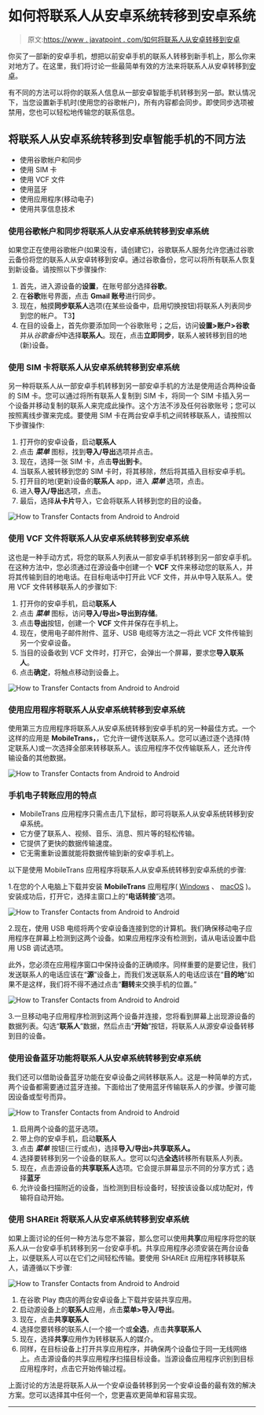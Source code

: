# 如何将联系人从安卓系统转移到安卓系统

> 原文:[https://www . javatpoint . com/如何将联系人从安卓转移到安卓](https://www.javatpoint.com/how-to-transfer-contacts-from-android-to-android)

你买了一部新的安卓手机，想把以前安卓手机的联系人转移到新手机上，那么你来对地方了。在这里，我们将讨论一些最简单有效的方法来将联系人从安卓转移到[安卓](https://www.javatpoint.com/android-tutorial)。

有不同的方法可以将你的联系人信息从一部安卓智能手机转移到另一部。默认情况下，当您设置新手机时(使用您的谷歌帐户)，所有内容都会同步。即使同步选项被禁用，您也可以轻松地传输您的联系信息。

## 将联系人从安卓系统转移到安卓智能手机的不同方法

*   使用谷歌帐户和同步
*   使用 SIM 卡
*   使用 VCF 文件
*   使用蓝牙
*   使用应用程序(移动电子)
*   使用共享信息技术

### 使用谷歌帐户和同步将联系人从安卓系统转移到安卓系统

如果您正在使用谷歌帐户(如果没有，请创建它)，谷歌联系人服务允许您通过谷歌云备份将您的联系人从安卓转移到安卓。通过谷歌备份，您可以将所有联系人恢复到新设备。请按照以下步骤操作:

1.  首先，进入源设备的**设置**，在账号部分选择**谷歌**。
2.  在**谷歌**账号界面，点击 **Gmail 账号**进行同步。
3.  现在，触摸**同步联系人**选项(在某些设备中，启用切换按钮)将联系人列表同步到您的帐户。
    T3】
4.  在目的设备上，首先你要添加同一个谷歌账号；之后，访问**设置>账户>谷歌**并从*谷歌备份*中选择**联系人**。现在，点击**立即同步**，联系人被转移到目的地(新)设备。

### 使用 SIM 卡将联系人从安卓系统转移到安卓系统

另一种将联系人从一部安卓手机转移到另一部安卓手机的方法是使用适合两种设备的 SIM 卡。您可以通过将所有联系人复制到 SIM 卡，将同一个 SIM 卡插入另一个设备并移动复制的联系人来完成此操作。这个方法不涉及任何谷歌账号；您可以按照离线步骤来完成。要使用 SIM 卡在两台安卓手机之间转移联系人，请按照以下步骤操作:

1.  打开你的安卓设备，启动**联系人**
2.  点击 ***菜单*** 图标，找到**导入/导出**选项并点击。
3.  现在，选择一张 SIM 卡，点击**导出到卡**。
4.  当联系人被转移到您的 SIM 卡时，将其移除，然后将其插入目标安卓手机。
5.  打开目的地(更新)设备的**联系人** app，进入 ***菜单*** 选项，点击。
6.  进入**导入/导出**选项，点击。
7.  最后，选择**从卡片**导入，它会将联系人转移到您的目的设备。

![How to Transfer Contacts from Android to Android](../Images/b4eb673b567f8fb92139e4e1af489c14.png)

### 使用 VCF 文件将联系人从安卓系统转移到安卓系统

这也是一种手动方式，将您的联系人列表从一部安卓手机转移到另一部安卓手机。在这种方法中，您必须通过在源设备中创建一个 **VCF** 文件来移动您的联系人，并将其传输到目的地电话。在目标电话中打开此 VCF 文件，并从中导入联系人。使用 VCF 文件转移联系人的步骤如下:

1.  打开你的安卓手机，启动**联系人**
2.  点击 ***菜单*** 图标，访问**导入/导出>导出到存储**。
3.  点击**导出**按钮，创建一个 **VCF** 文件并保存在手机上。
4.  现在，使用电子邮件附件、蓝牙、USB 电缆等方法之一将此 VCF 文件传输到另一个安卓设备。
5.  当目的设备收到 VCF 文件时，打开它，会弹出一个屏幕，要求您**导入联系人**。
6.  点击**确定**，将触点移动到设备上。

![How to Transfer Contacts from Android to Android](../Images/f98fb8cb355db8cb0855143f049116ed.png)

### 使用应用程序将联系人从安卓系统转移到安卓系统

使用第三方应用程序将联系人从安卓系统转移到安卓手机的另一种最佳方式。一个这样的应用是 **MobileTrans，**，它允许一键传送联系人。您可以通过逐个选择(特定联系人)或一次选择全部来转移联系人。该应用程序不仅传输联系人，还允许传输设备的其他数据。

![How to Transfer Contacts from Android to Android](../Images/fd296151fc101c2bbbb447a19f53ff84.png)

### 手机电子转账应用的特点

*   MobileTrans 应用程序只需点击几下鼠标，即可将联系人从安卓系统转移到安卓系统。
*   它方便了联系人、视频、音乐、消息、照片等的轻松传输。
*   它提供了更快的数据传输速度。
*   它无需重新设置就能将数据传输到新的安卓手机上。

以下是使用 MobileTrans 应用程序将联系人从安卓系统转移到安卓系统的步骤:

1.在您的个人电脑上下载并安装 **MobileTrans** 应用程序( [Windows](https://ssl-download.wondershare.com/mobiletrans_full5793.exe) 、 [macOS](https://ssl-download.wondershare.com/mobiletrans_full5794.zip) )。安装成功后，打开它，选择主窗口上的“**电话转接**”选项。

![How to Transfer Contacts from Android to Android](../Images/80f3d9d2cd8686fe66f0f20a555722d5.png)

2.现在，使用 USB 电缆将两个安卓设备连接到您的计算机。我们确保移动电子应用程序在屏幕上检测到这两个设备。如果应用程序没有检测到，请从电话设置中启用 USB 调试选项。

此外，您必须在应用程序窗口中保持设备的正确顺序。同样重要的是要记住，我们发送联系人的电话应该在“**源**”设备上，而我们发送联系人的电话应该在“**目的地**”如果不是这样，我们将不得不通过点击“**翻转**来交换手机的位置。”

![How to Transfer Contacts from Android to Android](../Images/a63d7790d2370f5d7774ec40c43bc007.png)

3.一旦移动电子应用程序检测到这两个设备并连接，您将看到屏幕上出现源设备的数据列表。勾选“**联系人**”数据，然后点击“**开始**”按钮，将联系人从源安卓设备转移到目的设备。

### 使用设备蓝牙功能将联系人从安卓系统转移到安卓系统

我们还可以借助设备蓝牙功能在安卓设备之间转移联系人。这是一种简单的方式，两个设备都需要通过蓝牙连接。下面给出了使用蓝牙传输联系人的步骤。步骤可能因设备或型号而异。

![How to Transfer Contacts from Android to Android](../Images/7319039ea73dfcba2b08ffacfaf3f258.png)

1.  启用两个设备的蓝牙选项。
2.  带上你的安卓手机，启动**联系人**
3.  点击 ***菜单*** 按钮(三行或点)，选择**导入/导出>共享联系人。**
4.  选择要转移到另一个设备的联系人。您可以勾选**全选**转移所有联系人列表。
5.  现在，点击源设备的**共享联系人**选项。它会提示屏幕显示不同的分享方式；选择**蓝牙**
6.  允许设备扫描附近的设备，当检测到目标设备时，轻按该设备以成功配对，传输将自动开始。

### 使用 SHAREit 将联系人从安卓系统转移到安卓系统

如果上面讨论的任何一种方法与您不兼容，那么您可以使用**共享**应用程序将您的联系人从一台安卓手机转移到另一台安卓手机。共享应用程序必须安装在两台设备上，以便联系人可以在它们之间轻松传输。要使用 SHAREit 应用程序转移联系人，请遵循以下步骤:

![How to Transfer Contacts from Android to Android](../Images/ce513340637907705817902594f35a9f.png)

1.  在谷歌 Play 商店的两台安卓设备上下载并安装共享应用。
2.  启动源设备上的**联系人**应用，点击**菜单>导入/导出**。
3.  现在，点击**共享联系人**
4.  选择您要转移的联系人(一个接一个或**全选**，点击**共享联系人**
5.  现在，选择**共享**应用作为转移联系人的媒介。
6.  同样，在目标设备上打开共享应用程序，并确保两个设备位于同一无线网络上。点击源设备的共享应用程序扫描目标设备。当源设备应用程序识别到目标应用程序时，点击它开始传输过程。

上面讨论的方法是将联系人从一个安卓设备转移到另一个安卓设备的最有效的解决方案。您可以选择其中任何一个，您更喜欢更简单和容易实现。

* * *